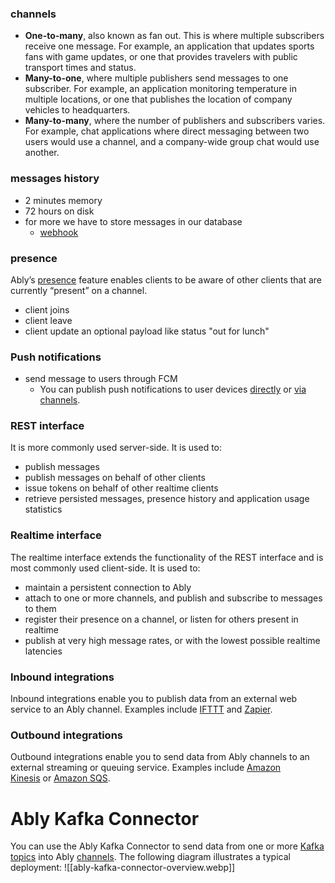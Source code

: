 ### channels
- **One-to-many**, also known as fan out. This is where multiple subscribers receive one message. For example, an application that updates sports fans with game updates, or one that provides travelers with public transport times and status.
- **Many-to-one**, where multiple publishers send messages to one subscriber. For example, an application monitoring temperature in multiple locations, or one that publishes the location of company vehicles to headquarters.
- **Many-to-many**, where the number of publishers and subscribers varies. For example, chat applications where direct messaging between two users would use a channel, and a company-wide group chat would use another.
### messages history
- 2 minutes memory
- 72 hours on disk
- for more we have to store messages in our database
	- [webhook](https://ably.com/docs/general/webhooks)
### presence
Ably’s [presence](https://ably.com/docs/presence-occupancy) feature enables clients to be aware of other clients that are currently “present” on a channel.
- client joins
- client leave
- client update an optional payload like status "out for lunch"

### Push notifications
 - send message to users through FCM
	 - You can publish push notifications to user devices [directly](https://ably.com/docs/push/publish#direct-publishing) or [via channels](https://ably.com/docs/push/publish#via-channels).
### REST interface
It is more commonly used server-side. It is used to:

- publish messages
- publish messages on behalf of other clients
- issue tokens on behalf of other realtime clients
- retrieve persisted messages, presence history and application usage statistics
### Realtime interface
The realtime interface extends the functionality of the REST interface and is most commonly used client-side. It is used to:

- maintain a persistent connection to Ably
- attach to one or more channels, and publish and subscribe to messages to them
- register their presence on a channel, or listen for others present in realtime
- publish at very high message rates, or with the lowest possible realtime latencies
### Inbound integrations

Inbound integrations enable you to publish data from an external web service to an Ably channel. Examples include [IFTTT](https://ably.com/docs/general/events/ifttt) and [Zapier](https://ably.com/docs/general/events/zapier).

### Outbound integrations

Outbound integrations enable you to send data from Ably channels to an external streaming or queuing service. Examples include [Amazon Kinesis](https://ably.com/docs/general/firehose/kinesis-rule) or [Amazon SQS](https://ably.com/docs/general/firehose/sqs-rule).

# Ably Kafka Connector
You can use the Ably Kafka Connector to send data from one or more [Kafka topics](https://developer.confluent.io/learn-kafka/apache-kafka/topics/) into Ably [channels](https://ably.com/docs/channels). The following diagram illustrates a typical deployment:
![[ably-kafka-connector-overview.webp]]